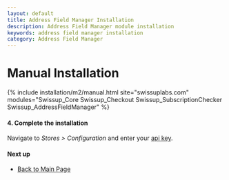 ```yaml
---
layout: default
title: Address Field Manager Installation
description: Address Field Manager module installation
keywords: address field manager installation
category: Address Field Manager
---
```


# Manual Installation

{% include installation/m2/manual.html site="swissuplabs.com" modules="Swissup_Core Swissup_Checkout Swissup_SubscriptionChecker Swissup_AddressFieldManager" %}

#### 4. Complete the installation

Navigate to _Stores > Configuration_ and enter your [api key](/m2/extensions/address-field-manager/get-api-key/).

#### Next up

 -  [Back to Main Page](../)